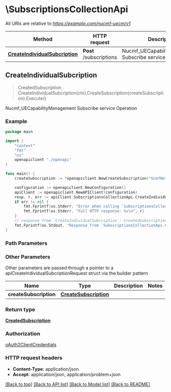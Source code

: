 # \SubscriptionsCollectionApi

All URIs are relative to *https://example.com/nucmf-uecm/v1*

Method | HTTP request | Description
------------- | ------------- | -------------
[**CreateIndividualSubcription**](SubscriptionsCollectionApi.md#CreateIndividualSubcription) | **Post** /subscriptions | Nucmf_UECapabilityManagement Subscribe service Operation



## CreateIndividualSubcription

> CreatedSubscription CreateIndividualSubcription(ctx).CreateSubscription(createSubscription).Execute()

Nucmf_UECapabilityManagement Subscribe service Operation

### Example

```go
package main

import (
    "context"
    "fmt"
    "os"
    openapiclient "./openapi"
)

func main() {
    createSubscription := *openapiclient.NewCreateSubscription("UcmfNotificationUri_example") // CreateSubscription | 

    configuration := openapiclient.NewConfiguration()
    apiClient := openapiclient.NewAPIClient(configuration)
    resp, r, err := apiClient.SubscriptionsCollectionApi.CreateIndividualSubcription(context.Background()).CreateSubscription(createSubscription).Execute()
    if err != nil {
        fmt.Fprintf(os.Stderr, "Error when calling `SubscriptionsCollectionApi.CreateIndividualSubcription``: %v\n", err)
        fmt.Fprintf(os.Stderr, "Full HTTP response: %v\n", r)
    }
    // response from `CreateIndividualSubcription`: CreatedSubscription
    fmt.Fprintf(os.Stdout, "Response from `SubscriptionsCollectionApi.CreateIndividualSubcription`: %v\n", resp)
}
```

### Path Parameters



### Other Parameters

Other parameters are passed through a pointer to a apiCreateIndividualSubcriptionRequest struct via the builder pattern


Name | Type | Description  | Notes
------------- | ------------- | ------------- | -------------
 **createSubscription** | [**CreateSubscription**](CreateSubscription.md) |  | 

### Return type

[**CreatedSubscription**](CreatedSubscription.md)

### Authorization

[oAuth2ClientCredentials](../README.md#oAuth2ClientCredentials)

### HTTP request headers

- **Content-Type**: application/json
- **Accept**: application/json, application/problem+json

[[Back to top]](#) [[Back to API list]](../README.md#documentation-for-api-endpoints)
[[Back to Model list]](../README.md#documentation-for-models)
[[Back to README]](../README.md)

